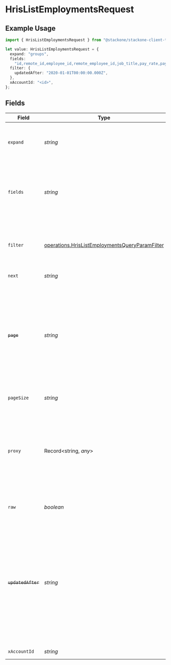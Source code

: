 # HrisListEmploymentsRequest

## Example Usage

```typescript
import { HrisListEmploymentsRequest } from "@stackone/stackone-client-ts/sdk/models/operations";

let value: HrisListEmploymentsRequest = {
  expand: "groups",
  fields:
    "id,remote_id,employee_id,remote_employee_id,job_title,pay_rate,pay_period,pay_frequency,pay_currency,effective_date,employment_type,employment_contract_type,time_worked,created_at,updated_at,start_date,end_date,active,department,cost_center,division,job,type,contract_type,manager",
  filter: {
    updatedAfter: "2020-01-01T00:00:00.000Z",
  },
  xAccountId: "<id>",
};
```

## Fields

| Field                                                                                                                                                                                                                                                                                    | Type                                                                                                                                                                                                                                                                                     | Required                                                                                                                                                                                                                                                                                 | Description                                                                                                                                                                                                                                                                              | Example                                                                                                                                                                                                                                                                                  |
| ---------------------------------------------------------------------------------------------------------------------------------------------------------------------------------------------------------------------------------------------------------------------------------------- | ---------------------------------------------------------------------------------------------------------------------------------------------------------------------------------------------------------------------------------------------------------------------------------------- | ---------------------------------------------------------------------------------------------------------------------------------------------------------------------------------------------------------------------------------------------------------------------------------------- | ---------------------------------------------------------------------------------------------------------------------------------------------------------------------------------------------------------------------------------------------------------------------------------------- | ---------------------------------------------------------------------------------------------------------------------------------------------------------------------------------------------------------------------------------------------------------------------------------------- |
| `expand`                                                                                                                                                                                                                                                                                 | *string*                                                                                                                                                                                                                                                                                 | :heavy_minus_sign:                                                                                                                                                                                                                                                                       | The comma separated list of fields that will be expanded in the response                                                                                                                                                                                                                 | groups                                                                                                                                                                                                                                                                                   |
| `fields`                                                                                                                                                                                                                                                                                 | *string*                                                                                                                                                                                                                                                                                 | :heavy_minus_sign:                                                                                                                                                                                                                                                                       | The comma separated list of fields that will be returned in the response (if empty, all fields are returned)                                                                                                                                                                             | id,remote_id,employee_id,remote_employee_id,job_title,pay_rate,pay_period,pay_frequency,pay_currency,effective_date,employment_type,employment_contract_type,time_worked,created_at,updated_at,start_date,end_date,active,department,cost_center,division,job,type,contract_type,manager |
| `filter`                                                                                                                                                                                                                                                                                 | [operations.HrisListEmploymentsQueryParamFilter](../../../sdk/models/operations/hrislistemploymentsqueryparamfilter.md)                                                                                                                                                                  | :heavy_minus_sign:                                                                                                                                                                                                                                                                       | Filter parameters that allow greater customisation of the list response                                                                                                                                                                                                                  |                                                                                                                                                                                                                                                                                          |
| `next`                                                                                                                                                                                                                                                                                   | *string*                                                                                                                                                                                                                                                                                 | :heavy_minus_sign:                                                                                                                                                                                                                                                                       | The unified cursor                                                                                                                                                                                                                                                                       |                                                                                                                                                                                                                                                                                          |
| ~~`page`~~                                                                                                                                                                                                                                                                               | *string*                                                                                                                                                                                                                                                                                 | :heavy_minus_sign:                                                                                                                                                                                                                                                                       | : warning: ** DEPRECATED **: This will be removed in a future release, please migrate away from it as soon as possible.<br/><br/>The page number of the results to fetch                                                                                                                 |                                                                                                                                                                                                                                                                                          |
| `pageSize`                                                                                                                                                                                                                                                                               | *string*                                                                                                                                                                                                                                                                                 | :heavy_minus_sign:                                                                                                                                                                                                                                                                       | The number of results per page                                                                                                                                                                                                                                                           |                                                                                                                                                                                                                                                                                          |
| `proxy`                                                                                                                                                                                                                                                                                  | Record<string, *any*>                                                                                                                                                                                                                                                                    | :heavy_minus_sign:                                                                                                                                                                                                                                                                       | Query parameters that can be used to pass through parameters to the underlying provider request by surrounding them with 'proxy' key                                                                                                                                                     |                                                                                                                                                                                                                                                                                          |
| `raw`                                                                                                                                                                                                                                                                                    | *boolean*                                                                                                                                                                                                                                                                                | :heavy_minus_sign:                                                                                                                                                                                                                                                                       | Indicates that the raw request result is returned                                                                                                                                                                                                                                        |                                                                                                                                                                                                                                                                                          |
| ~~`updatedAfter`~~                                                                                                                                                                                                                                                                       | *string*                                                                                                                                                                                                                                                                                 | :heavy_minus_sign:                                                                                                                                                                                                                                                                       | : warning: ** DEPRECATED **: This will be removed in a future release, please migrate away from it as soon as possible.<br/><br/>Use a string with a date to only select results updated after that given date                                                                           | 2020-01-01T00:00:00.000Z                                                                                                                                                                                                                                                                 |
| `xAccountId`                                                                                                                                                                                                                                                                             | *string*                                                                                                                                                                                                                                                                                 | :heavy_check_mark:                                                                                                                                                                                                                                                                       | The account identifier                                                                                                                                                                                                                                                                   |                                                                                                                                                                                                                                                                                          |